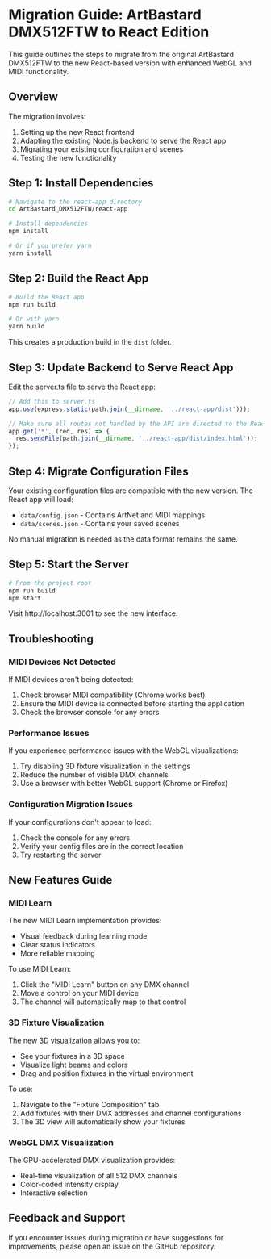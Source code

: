 # Migration Guide: ArtBastard DMX512FTW to React Edition

This guide outlines the steps to migrate from the original ArtBastard DMX512FTW to the new React-based version with enhanced WebGL and MIDI functionality.

## Overview

The migration involves:
1. Setting up the new React frontend
2. Adapting the existing Node.js backend to serve the React app
3. Migrating your existing configuration and scenes
4. Testing the new functionality

## Step 1: Install Dependencies

```bash
# Navigate to the react-app directory
cd ArtBastard_DMX512FTW/react-app

# Install dependencies
npm install

# Or if you prefer yarn
yarn install
```

## Step 2: Build the React App

```bash
# Build the React app
npm run build

# Or with yarn
yarn build
```

This creates a production build in the `dist` folder.

## Step 3: Update Backend to Serve React App

Edit the server.ts file to serve the React app:

```typescript
// Add this to server.ts
app.use(express.static(path.join(__dirname, '../react-app/dist')));

// Make sure all routes not handled by the API are directed to the React app
app.get('*', (req, res) => {
  res.sendFile(path.join(__dirname, '../react-app/dist/index.html'));
});
```

## Step 4: Migrate Configuration Files

Your existing configuration files are compatible with the new version. The React app will load:
- `data/config.json` - Contains ArtNet and MIDI mappings
- `data/scenes.json` - Contains your saved scenes

No manual migration is needed as the data format remains the same.

## Step 5: Start the Server

```bash
# From the project root
npm run build
npm start
```

Visit http://localhost:3001 to see the new interface.

## Troubleshooting

### MIDI Devices Not Detected

If MIDI devices aren't being detected:
1. Check browser MIDI compatibility (Chrome works best)
2. Ensure the MIDI device is connected before starting the application
3. Check the browser console for any errors

### Performance Issues

If you experience performance issues with the WebGL visualizations:
1. Try disabling 3D fixture visualization in the settings
2. Reduce the number of visible DMX channels
3. Use a browser with better WebGL support (Chrome or Firefox)

### Configuration Migration Issues

If your configurations don't appear to load:
1. Check the console for any errors
2. Verify your config files are in the correct location
3. Try restarting the server

## New Features Guide

### MIDI Learn

The new MIDI Learn implementation provides:
- Visual feedback during learning mode
- Clear status indicators
- More reliable mapping

To use MIDI Learn:
1. Click the "MIDI Learn" button on any DMX channel
2. Move a control on your MIDI device
3. The channel will automatically map to that control

### 3D Fixture Visualization

The new 3D visualization allows you to:
- See your fixtures in a 3D space
- Visualize light beams and colors
- Drag and position fixtures in the virtual environment

To use:
1. Navigate to the "Fixture Composition" tab
2. Add fixtures with their DMX addresses and channel configurations
3. The 3D view will automatically show your fixtures

### WebGL DMX Visualization

The GPU-accelerated DMX visualization provides:
- Real-time visualization of all 512 DMX channels
- Color-coded intensity display
- Interactive selection

## Feedback and Support

If you encounter issues during migration or have suggestions for improvements, please open an issue on the GitHub repository.